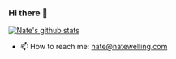 ### Hi there 👋

[![Nate's github stats](https://github-readme-stats.vercel.app/api?username=naterexw)](https://github.com/naterexw/github-readme-stats)

- 📫 How to reach me: nate@natewelling.com

<!--
**naterexw/naterexw** is a ✨ _special_ ✨ repository because its `README.md` (this file) appears on your GitHub profile.

Here are some ideas to get you started:

- 🔭 I’m currently working on ...
- 🌱 I’m currently learning ...
- 👯 I’m looking to collaborate on ...
- 🤔 I’m looking for help with ...
- 💬 Ask me about ...
- 📫 How to reach me: ...
- 😄 Pronouns: ...
- ⚡ Fun fact: ...
-->

